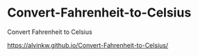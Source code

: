 # Convert-Fahrenheit-to-Celsius
Convert Fahrenheit to Celsius

https://alvinkw.github.io/Convert-Fahrenheit-to-Celsius/
